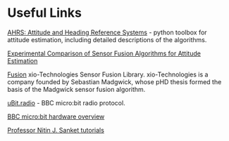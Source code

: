 # Useful Links

[AHRS: Attitude and Heading Reference Systems](https://ahrs.readthedocs.io/en/latest) - python toolbox for attitude estimation,
including detailed descriptions of the algorithms.

[Experimental Comparison of Sensor Fusion Algorithms for Attitude Estimation](https://www.sciencedirect.com/science/article/pii/S1474667016428089)

[Fusion](https://github.com/xioTechnologies/Fusion) xio-Technologies Sensor Fusion Library. xio-Technologies is a company founded by Sebastian Madgwick, whose pHD
thesis formed the basis of the Madgwick sensor fusion algorithm.

[uBit.radio](https://lancaster-university.github.io/microbit-docs/ubit/radio/) - BBC micro:bit radio protocol.

[BBC micro:bit hardware overview](https://tech.microbit.org/hardware/)

[Professor Nitin J. Sanket tutorials](https://nitinjsanket.github.io/tutorials.html)